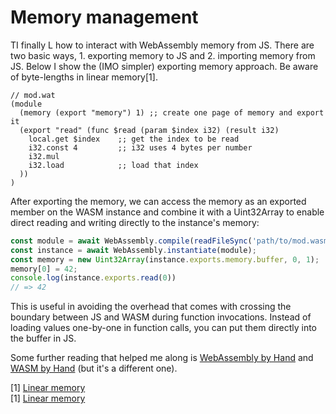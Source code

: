# Memory management

TI finally L how to interact with WebAssembly memory from JS. There are two
basic ways, 1. exporting memory to JS and 2. importing memory from JS. Below I
show the (IMO simpler) exporting memory approach. Be aware of byte-lengths in
linear memory[1].

```wasm
// mod.wat
(module
  (memory (export "memory") 1) ;; create one page of memory and export it
  (export "read" (func $read (param $index i32) (result i32)
    local.get $index    ;; get the index to be read
    i32.const 4         ;; i32 uses 4 bytes per number
    i32.mul
    i32.load            ;; load that index
  ))
)
```

After exporting the memory, we can access the memory as an exported member on
the WASM instance and combine it with a Uint32Array to enable direct reading and
writing directly to the instance's memory:

```js
const module = await WebAssembly.compile(readFileSync('path/to/mod.wasm'));
const instance = await WebAssembly.instantiate(module);
const memory = new Uint32Array(instance.exports.memory.buffer, 0, 1);
memory[0] = 42;
console.log(instance.exports.read(0))
// => 42
```

This is useful in avoiding the overhead that comes with crossing the boundary
between JS and WASM during function invocations. Instead of loading values
one-by-one in function calls, you can put them directly into the buffer in JS.

Some further reading that helped me along is
[WebAssembly by Hand](https://blog.scottlogic.com/2018/04/26/webassembly-by-hand.html)
and [WASM by Hand](https://github.com/rhmoller/wasm-by-hand) (but it's a
different one).

[1] [Linear memory](https://webassembly.org/docs/semantics/#linear-memory)
<br/>
[1] [Linear memory](https://webassembly.org/docs/semantics/#linear-memory)
